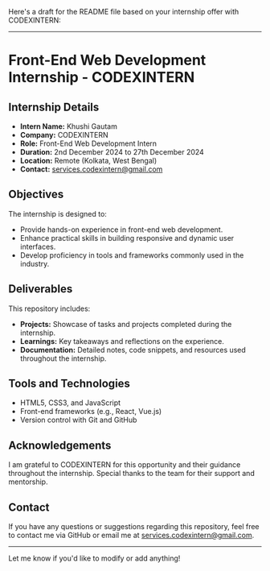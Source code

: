 Here's a draft for the README file based on your internship offer with CODEXINTERN:

---

# Front-End Web Development Internship - CODEXINTERN



## Internship Details

- **Intern Name:** Khushi Gautam
- **Company:** CODEXINTERN  
- **Role:** Front-End Web Development Intern  
- **Duration:** 2nd December 2024 to 27th December 2024  
- **Location:** Remote (Kolkata, West Bengal)  
- **Contact:** [services.codexintern@gmail.com](mailto:services.codexintern@gmail.com)  

## Objectives

The internship is designed to:

- Provide hands-on experience in front-end web development.
- Enhance practical skills in building responsive and dynamic user interfaces.
- Develop proficiency in tools and frameworks commonly used in the industry.

## Deliverables

This repository includes:

- **Projects:** Showcase of tasks and projects completed during the internship.
- **Learnings:** Key takeaways and reflections on the experience.
- **Documentation:** Detailed notes, code snippets, and resources used throughout the internship.

## Tools and Technologies

- HTML5, CSS3, and JavaScript
- Front-end frameworks (e.g., React, Vue.js)
- Version control with Git and GitHub

## Acknowledgements

I am grateful to CODEXINTERN for this opportunity and their guidance throughout the internship. Special thanks to the team for their support and mentorship.

## Contact

If you have any questions or suggestions regarding this repository, feel free to contact me via GitHub or email me at [services.codexintern@gmail.com](mailto:services.codexintern@gmail.com).

---

Let me know if you'd like to modify or add anything!
